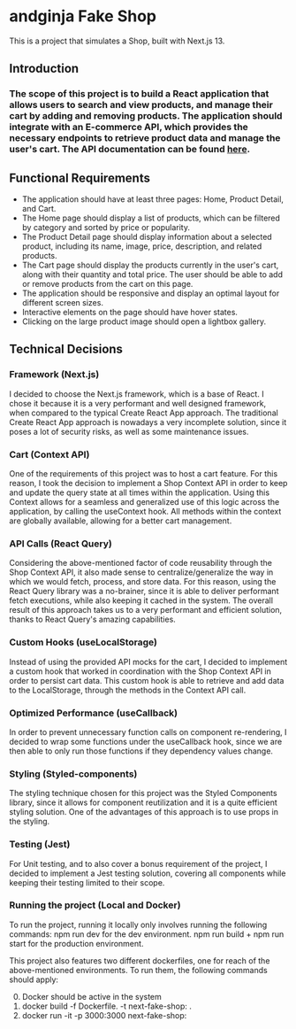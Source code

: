# andginja Fake Shop

This is a project that simulates a Shop, built with Next.js 13.

## Introduction

### The scope of this project is to build a React application that allows users to search and view products, and manage their cart by adding and removing products. The application should integrate with an E-commerce API, which provides the necessary endpoints to retrieve product data and manage the user's cart. The API documentation can be found [here](https://fakestoreapi.com/docs).

## Functional Requirements

- The application should have at least three pages: Home, Product Detail, and Cart.
- The Home page should display a list of products, which can be filtered by category and sorted by price or popularity.
- The Product Detail page should display information about a selected product, including its name, image, price, description, and related products.
- The Cart page should display the products currently in the user's cart, along with their quantity and total price. The user should be able to add or remove products from the cart on this page.
- The application should be responsive and display an optimal layout for different screen sizes.
- Interactive elements on the page should have hover states.
- Clicking on the large product image should open a lightbox gallery.

## Technical Decisions

### Framework (Next.js)

I decided to choose the Next.js framework, which is a base of React. I chose it because it is a very performant and well designed framework, when compared to the typical Create React App approach. The traditional Create React App approach is nowadays a very incomplete solution, since it poses a lot of security risks, as well as some maintenance issues.

### Cart (Context API)

One of the requirements of this project was to host a cart feature.
For this reason, I took the decision to implement a Shop Context API in order to keep and update the query state at all times within the application. Using this Context allows for a seamless and generalized use of this logic across the application, by calling the useContext hook. All methods within the context are globally available, allowing for a better cart management.

### API Calls (React Query)

Considering the above-mentioned factor of code reusability through the Shop Context API, it also made sense to centralize/generalize the way in which we would fetch, process, and store data.
For this reason, using the React Query library was a no-brainer, since it is able to deliver performant fetch executions, while also keeping it cached in the system. The overall result of this approach takes us to a very performant and efficient solution, thanks to React Query's amazing capabilities.

### Custom Hooks (useLocalStorage)

Instead of using the provided API mocks for the cart, I decided to implement a custom hook that worked in coordination with the Shop Context API in order to persist cart data. This custom hook is able to retrieve and add data to the LocalStorage, through the methods in the Context API call.

### Optimized Performance (useCallback)

In order to prevent unnecessary function calls on component re-rendering, I decided to wrap some functions under the useCallback hook, since we are then able to only run those functions if they dependency values change.

### Styling (Styled-components)

The styling technique chosen for this project was the Styled Components library, since it allows for component reutilization and it is a quite efficient styling solution. One of the advantages of this approach is to use props in the styling.

### Testing (Jest)

For Unit testing, and to also cover a bonus requirement of the project, I decided to implement a Jest testing solution, covering all components while keeping their testing limited to their scope.

### Running the project (Local and Docker)

To run the project, running it locally only involves running the following commands:
npm run dev for the dev environment.
npm run build + npm run start for the production environment.

This project also features two different dockerfiles, one for reach of the above-mentioned environments.
To run them, the following commands should apply:

0. Docker should be active in the system
1. docker build -f Dockerfile.<prod or dev> -t next-fake-shop:<prod or dev> .
2. docker run -it -p 3000:3000 next-fake-shop:<prod or dev>
